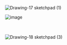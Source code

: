 ## 
![Drawing-17 sketchpad (1)](https://github.com/IHeartSwanie/IHeartSwanie/assets/170365983/3595366f-bd46-4d65-8e64-9402b429bef6)








![image](https://github.com/IHeartSwanie/IHeartSwanie/assets/170365983/f78bd680-58f2-42fb-a312-3b04f16b33ee)




ᅠ ᅠᅠᅠ ᅠᅠᅠ ᅠᅠᅠ ᅠᅠᅠ ᅠᅠᅠ ᅠᅠᅠ   








![Drawing-18 sketchpad (3)](https://github.com/IHeartSwanie/IHeartSwanie/assets/170365983/02fdd43c-11c7-4c1a-a53f-93febea179bf)



